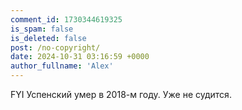 ```yaml
---
comment_id: 1730344619325
is_spam: false
is_deleted: false
post: /no-copyright/
date: 2024-10-31 03:16:59 +0000
author_fullname: 'Alex'
---
```


FYI Успенский умер в 2018-м году. Уже не судится.
